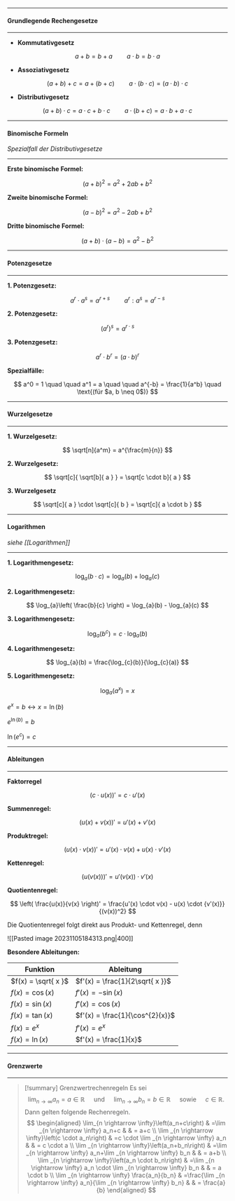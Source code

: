 ***
#### Grundlegende Rechengesetze
***

- **Kommutativgesetz**

$$
a + b = b + a \quad \quad a \cdot b = b \cdot a
$$

- **Assoziativgesetz**

$$
(a + b) + c = a + (b + c) \quad \quad a \cdot (b \cdot c) = (a \cdot b) \cdot c
$$

- **Distributivgesetz**

$$
(a + b) \cdot c = a \cdot c + b \cdot c \quad \quad a \cdot (b + c) = a \cdot b + a \cdot c
$$
***

#### Binomische Formeln
*Spezialfall der Distributivgesetze*
***

**Erste binomische Formel:**

$$
(a + b)^2 = a^2 + 2ab + b^2
$$

**Zweite binomische Formel:**

$$
(a - b)^2 = a^2 - 2ab + b^2
$$

**Dritte binomische Formel:**

$$
(a + b) \cdot (a - b) = a^2 - b^2
$$
***

#### Potenzgesetze
***
**1. Potenzgesetz:**

$$
a^r \cdot a^s = a^{r+s} \quad \quad a^r : a^s = a^{r - s}
$$

**2. Potenzgesetz:**

$$
(a^r)^s = a^{r \cdot s}
$$

**3. Potenzgesetz:**

$$
a^r \cdot b^r = (a \cdot b)^r
$$

**Spezialfälle:**

$$
a^0 = 1 \quad \quad a^1 = a \quad \quad a^{-b} = \frac{1}{a^b} \quad \text{(für $a, b \neq 0$)}
$$

***

#### Wurzelgesetze
***
**1. Wurzelgesetz:**

$$
\sqrt[n]{a^m} = a^{\frac{m}{n}}
$$

**2. Wurzelgesetz:**

$$
\sqrt[c]{ \sqrt[b]{ a } } = \sqrt[c \cdot b]{ a }
$$

**3. Wurzelgesetz**

$$
\sqrt[c]{ a } \cdot \sqrt[c]{ b } = \sqrt[c]{ a \cdot b }
$$

***

#### Logarithmen
*siehe [[Logarithmen]]*
***
**1. Logarithmengesetz:**

$$
\log_{a}(b \cdot c) = \log_{a}(b) + \log_{a}(c)
$$

**2. Logarithmengesetz:**

$$
\log_{a}\left( \frac{b}{c} \right) = \log_{a}(b) - \log_{a}(c)
$$

**3. Logarithmengesetz:**

$$
\log_{a}(b^{c}) = c \cdot \log_{a}(b)
$$

**4. Logarithmengesetz:**

$$
\log_{a}(b) = \frac{\log_{c}(b)}{\log_{c}(a)}
$$

**5. Logarithmengesetz:**

$$
\log_{a}(a^{x}) = x
$$

$e^x = b \leftrightarrow x = \ln(b)$

$e^{\ln(b)} = b$

$\ln(e^c) = c$

***

#### Ableitungen
***
**Faktorregel**

$$
(c \cdot u(x))' = c \cdot u'(x)
$$

**Summenregel:**

$$
(u(x) + v(x))' = u'(x) + v'(x)
$$

 **Produktregel:**

$$
(u(x) \cdot v(x))' = u'(x) \cdot v(x) + u(x) \cdot v'(x)
$$

**Kettenregel:**

$$
(u(v(x)))' = u'(v(x)) \cdot v'(x)
$$

**Quotientenregel:**

$$
\left( \frac{u(x)}{v(x} \right)' = \frac{u'(x) \cdot v(x) - u(x) \cdot {v'(x)}}{(v(x))^2}
$$

Die Quotientenregel folgt direkt aus Produkt- und Kettenregel, denn

![[Pasted image 20231105184313.png|400]]

**Besondere Ableitungen:**

| Funktion            | Ableitung                       |
| ------------------- | ------------------------------- |
| $f(x) = \sqrt{ x }$ | $f'(x) = \frac{1}{2\sqrt{ x }}$ |
| $f(x) = \cos(x)$    | $f'(x) = -\sin(x)$|  
| $f(x) = \sin(x)$    | $f'(x) = \cos(x)$|   
| $f(x) = \tan(x)$    | $f'(x) = \frac{1}{\cos^{2}(x)}$ |  
| $f(x) = e^x$        | $f'(x) = e^x$|   
| $f(x) = \ln(x)$     | $f'(x) = \frac{1}{x}$|    
***

#### Grenzwerte
***

> [!summary] Grenzwertrechenregeln
> Es sei
> $$
> \lim _{n \rightarrow \infty} a_n=a \in \mathbb{R} \quad \text { und } \quad \lim _{n \rightarrow \infty} b_n=b \in \mathbb{R} \quad \text { sowie } \quad c \in \mathbb{R} .
> $$
> Dann gelten folgende Rechenregeln.
> $$
> \begin{aligned}
> \lim_{n \rightarrow \infty}\left(a_n+c\right) & =\lim _{n \rightarrow \infty} a_n+c & & = a+c \\
> \lim _{n \rightarrow \infty}\left(c \cdot a_n\right) & =c \cdot \lim _{n \rightarrow \infty} a_n & & = c \cdot a \\
> \lim _{n \rightarrow \infty}\left(a_n+b_n\right) & =\lim _{n \rightarrow \infty} a_n+\lim _{n \rightarrow \infty} b_n & & = a+b \\
> \lim _{n \rightarrow \infty}\left(a_n \cdot b_n\right) & =\lim _{n \rightarrow \infty} a_n \cdot \lim _{n \rightarrow \infty} b_n & & = a \cdot b \\
> \lim _{n \rightarrow \infty} \frac{a_n}{b_n} & =\frac{\lim _{n \rightarrow \infty} a_n}{\lim _{n \rightarrow \infty} b_n} & & = \frac{a}{b}
> \end{aligned}
> $$
